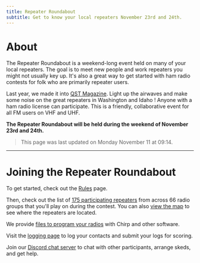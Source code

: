 ```yaml
---
title: Repeater Roundabout
subtitle: Get to know your local repeaters November 23rd and 24th.
---
```


# About

The Repeater Roundabout is a weekend-long event held on many of your local repeaters. The goal is to meet new people and work repeaters you might not usually key up. It's also a great way to get started with ham radio contests for folk who are primarily repeater users. 

Last year, we made it into [QST Magazine](assets/RR.pdf). Light up the airwaves and make some noise on the great repeaters in Washington and Idaho ! Anyone with a ham radio license can participate. This is a friendly, collaborative event for all FM users on VHF and UHF.


**The Repeater Roundabout will be held during the weekend of November 23rd and 24th.**

> This page was last updated on Monday November 11 at 09:14.

---


# Joining the Repeater Roundabout

To get started, check out the [Rules](./rules) page.

Then, check out the list of [175 participating repeaters](./repeaters) from across 66 radio groups that you'll play on during the contest. You can also [view the map](./map) to see where the repeaters are located.

We provide [files to program your radios](./files) with Chirp and other software.

Visit the [logging page](./logging) to log your contacts and submit your logs for scoring.

Join our [Discord chat server](https://discord.gg/BBpbESxSCm) to chat with other participants, arrange skeds, and get help.


